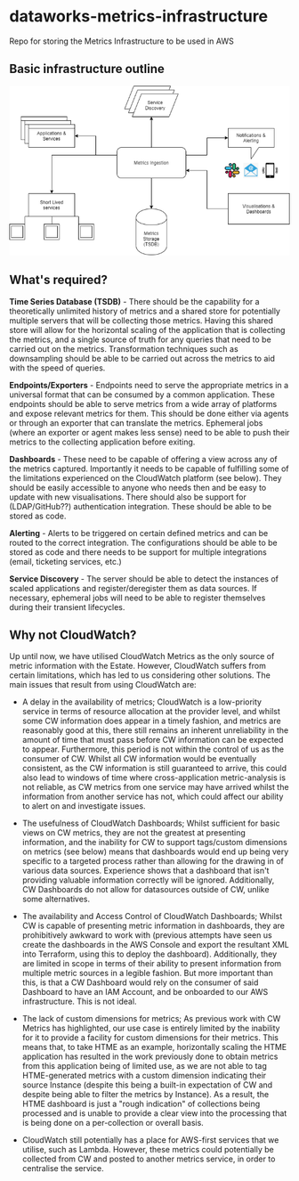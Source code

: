 # dataworks-metrics-infrastructure
Repo for storing the Metrics Infrastructure to be used in AWS


## Basic infrastructure outline

![Dataworks Metrics Infrastructure](docs/MetricsInfra.png)

## What's required?

**Time Series Database (TSDB)** - There should be the capability for a theoretically unlimited history of metrics and a shared store for potentially multiple servers that will be collecting those metrics. Having this shared store will allow for the horizontal scaling of the application that is collecting the metrics, and a single source of truth for any queries that need to be carried out on the metrics. Transformation techniques such as downsampling should be able to be carried out across the metrics to aid with the speed of queries.

**Endpoints/Exporters** - Endpoints need to serve the appropriate metrics in a universal format that can be consumed by a common application. These endpoints should be able to serve metrics from a wide array of platforms and expose relevant metrics for them. This should be done either via agents or through an exporter that can translate the metrics. Ephemeral jobs (where an exporter or agent makes less sense) need to be able to push their metrics to the collecting application before exiting.

**Dashboards** - These need to be capable of offering a view across any of the metrics captured. Importantly it needs to be capable of fulfilling some of the limitations experienced on the CloudWatch platform (see below). They should be easily accessible to anyone who needs then and be easy to update with new visualisations. There should also be support for (LDAP/GitHub??) authentication integration. These should be able to be stored as code.

**Alerting** - Alerts to be triggered on certain defined metrics and can be routed to the correct integration. The configurations should be able to be stored as code and there needs to be support for multiple integrations (email, ticketing services, etc.)

**Service Discovery** - The server should be able to detect the instances of scaled applications and register/deregister them as data sources. If necessary, ephemeral jobs will need to be able to register themselves during their transient lifecycles.

## Why not CloudWatch?

Up until now, we have utilised CloudWatch Metrics as the only source of metric information with the Estate. However, CloudWatch suffers from certain limitations, which has led to us considering other solutions. The main issues that result from using CloudWatch are:

* A delay in the availability of metrics; CloudWatch is a low-priority service in terms of resource allocation at the provider level, and whilst some CW information does appear in a timely fashion, and metrics are reasonably good at this, there still remains an inherent unreliability in the amount of time that must pass before CW information can be expected to appear. Furthermore, this period is not within the control of us as the consumer of CW. Whilst all CW information would be eventually consistent, as the CW information is still guaranteed to arrive, this could also lead to windows of time where cross-application metric-analysis is not reliable, as CW metrics from one service may have arrived whilst the information from another service has not, which could affect our ability to alert on and investigate issues.

* The usefulness of CloudWatch Dashboards; Whilst sufficient for basic views on CW metrics, they are not the greatest at presenting information, and the inability for CW to support tags/custom dimensions on metrics (see below) means that dashboards would end up being very specific to a targeted process rather than allowing for the drawing in of various data sources. Experience shows that a dashboard that isn't providing valuable information correctly will be ignored. Additionally, CW Dashboards do not allow for datasources outside of CW, unlike some alternatives.

* The availability and Access Control of CloudWatch Dashboards; Whilst CW is capable of presenting metric information in dashboards, they are prohibitively awkward to work with (previous attempts have seen us create the dashboards in the AWS Console and export the resultant XML into Terraform, using this to deploy the dashboard). Additionally, they are limited in scope in terms of their ability to present information from multiple metric sources in a legible fashion. But more important than this, is that a CW Dashboard would rely on the consumer of said Dashboard to have an IAM Account, and be onboarded to our AWS infrastructure. This is not ideal. 

* The lack of custom dimensions for metrics; As previous work with CW Metrics has highlighted, our use case is entirely limited by the inability for it to provide a facility for custom dimensions for their metrics. This means that, to take HTME as an example, horizontally scaling the HTME application has resulted in the work previously done to obtain metrics from this application being of limited use, as we are not able to tag HTME-generated metrics with a custom dimension indicating their source Instance (despite this being a built-in expectation of CW and despite being able to filter the metrics by Instance). As a result, the HTME dashboard is just a "rough indication" of collections being processed and is unable to provide a clear view into the processing that is being done on a per-collection or overall basis.

* CloudWatch still potentially has a place for AWS-first services that we utilise, such as Lambda. However, these metrics could potentially be collected from CW and posted to another metrics service, in order to centralise the service.

